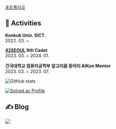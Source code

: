 [포트폴리오](https://drive.google.com/file/d/1fJz6jPGHpvq_zJYbRVeWKAHeuARUdv_H/view?usp=sharing)

## 🌌 Activities

**Konkuk Univ. SICT.**  
2022\. 03\. ~  

**[42SEOUL](https://42seoul.kr/seoul42/main/view) 9th Cadet**  
2023\. 03\. ~  2024\. 01\.

**건국대학교 컴퓨터공학부 알고리즘 동아리 AlKon Mentor**  
2023\. 03\. ~ 2023\. 07\.

![GitHub stats](https://github-readme-stats.vercel.app/api?username=j30ngwoo&show_icons=true&theme=tokyonight&count_private=true)

[![Solved.ac Profile](http://mazassumnida.wtf/api/v2/generate_badge?boj=ttangle1234)](https://solved.ac/ttangle1234/)

## ✍ Blog
<a href="https://j30ngwoo.tistory.com">
<img src="https://img.shields.io/badge/Tistory-eb531f?style=flat-square&logo=Tistory&logoColor=white" />

<!--
**j30ngwoo/j30ngwoo** is a ✨ _special_ ✨ repository because its `README.md` (this file) appears on your GitHub profile.

Here are some ideas to get you started:

- 🔭 I’m currently working on ...
- 🌱 I’m currently learning ...
- 👯 I’m looking to collaborate on ...
- 🤔 I’m looking for help with ...
- 💬 Ask me about ...
- 📫 How to reach me: ...
- 😄 Pronouns: ...
- ⚡ Fun fact: ...
-->
